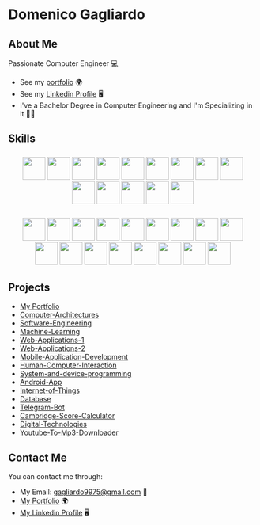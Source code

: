 # Domenico Gagliardo

## About Me
Passionate Computer Engineer 💻

- See my [portfolio](https://gagliardowebsite.azurewebsites.net/) 🌍
- See my [Linkedin Profile](https://www.linkedin.com/in/domenico-gagliardo-3256ba229) 🖥️
- I've a Bachelor Degree in Computer Engineering and I'm Specializing in it 👨‍💻

## Skills

<p align="center" style="margin: 25px" >
    <a href="http://www.open-std.org/jtc1/sc22/wg14/" target="_blank"><img width="46" height="46" src="https://gagliardowebsite.azurewebsites.net/assets/img/skills/C.png"></a>
    <a href="https://www.java.com/en/" target="_blank"><img width="46" height="46" src="https://gagliardowebsite.azurewebsites.net/assets/img/skills/Java.png"></a>
    <a href="https://en.wikipedia.org/wiki/SQL" target="_blank"><img width="46" height="46" src="https://gagliardowebsite.azurewebsites.net/assets/img/skills/SQL.png"></a>
    <a href="https://www.python.org/" target="_blank"><img width="46" height="46" src="https://gagliardowebsite.azurewebsites.net/assets/img/skills/Python.png"></a>
    <a href="https://www.w3.org/html/" target="_blank"><img width="46" height="46" src="https://gagliardowebsite.azurewebsites.net/assets/img/skills/Html.png"></a>
    <a href="https://www.w3.org/Style/CSS/Overview.en.html" target="_blank"><img width="46" height="46" src="https://gagliardowebsite.azurewebsites.net/assets/img/skills/Css.png"></a>
    <a href="https://www.php.net/" target="_blank"><img width="46" height="46" src="https://gagliardowebsite.azurewebsites.net/assets/img/skills/Php.png"></a>
    <a href="https://www.javascript.com/" target="_blank"><img width="46" height="46" src="https://gagliardowebsite.azurewebsites.net/assets/img/skills/Javascript.png"></a>
    <a href="https://isocpp.org/" target="_blank"><img width="46" height="46" src="https://gagliardowebsite.azurewebsites.net/assets/img/skills/C++.png"></a>
    <a href="https://www.rust-lang.org/" target="_blank"><img width="46" height="46" src="https://gagliardowebsite.azurewebsites.net/assets/img/skills/Rust.png"></a>
    <a href="https://en.wikipedia.org/wiki/VHDL" target="_blank"><img width="46" height="46" src="https://gagliardowebsite.azurewebsites.net/assets/img/skills/Vhdl.png"></a>
    <a href="https://www.latex-project.org/" target="_blank"><img width="46" height="46" src="https://gagliardowebsite.azurewebsites.net/assets/img/skills/Latex.png"></a>
    <a href="https://git-scm.com/" target="_blank"><img width="46" height="46" src="https://gagliardowebsite.azurewebsites.net/assets/img/skills/Git.png"></a>
    <a href="https://www.w3.org/XML/" target="_blank"><img width="46" height="46" src="https://gagliardowebsite.azurewebsites.net/assets/img/skills/Xml.png"></a>
</p>
<p align="center" style="margin: 25px" >
    <a href="https://www.postgresql.org/" target="_blank"><img width="46" height="46" src="https://gagliardowebsite.azurewebsites.net/assets/img/skills/Postgresql.png"></a>
    <a href="https://code.visualstudio.com/" target="_blank"><img width="46" height="46" src="https://gagliardowebsite.azurewebsites.net/assets/img/skills/Vscode.png"></a>
    <a href="https://netbeans.apache.org/" target="_blank"><img width="46" height="46" src="https://gagliardowebsite.azurewebsites.net/assets/img/skills/Netbeans.png"></a>
    <a href="https://www.jetbrains.com/pycharm/" target="_blank"><img width="46" height="46" src="https://gagliardowebsite.azurewebsites.net/assets/img/skills/Pycharm.png"></a>
    <a href="https://www.jetbrains.com/clion/" target="_blank"><img width="46" height="46" src="https://gagliardowebsite.azurewebsites.net/assets/img/skills/CLion.png"></a>
    <a href="https://developer.android.com/studio" target="_blank"><img width="46" height="46" src="https://gagliardowebsite.azurewebsites.net/assets/img/skills/Android.png"></a>
    <a href="https://www.zerynth.com/zsdk/" target="_blank"><img width="46" height="46" src="https://gagliardowebsite.azurewebsites.net/assets/img/skills/Zerynth.png"></a>
    <a href="https://www.xilinx.com/products/design-tools/ise-design-suite/ise-webpack.html" target="_blank"><img width="46" height="46" src="https://gagliardowebsite.azurewebsites.net/assets/img/skills/Xilinx.png"></a>
    <a href="https://www.keil.com/products/uvision/ide_ov_starting.asp" target="_blank"><img width="46" height="46" src="https://gagliardowebsite.azurewebsites.net/assets/img/skills/uVision.png"></a>
    <a href="https://github.com/" target="_blank"><img width="46" height="46" src="https://gagliardowebsite.azurewebsites.net/assets/img/skills/Github.png"></a>
    <a href="https://about.gitlab.com/" target="_blank"><img width="46" height="46" src="https://gagliardowebsite.azurewebsites.net/assets/img/skills/GitLab.png"></a>
    <a href="https://nodejs.org/en" target="_blank"><img width="46" height="46" src="https://gagliardowebsite.azurewebsites.net/assets/img/skills/NodeJs.png"></a>
    <a href="https://react.dev/" target="_blank"><img width="46" height="46" src="https://gagliardowebsite.azurewebsites.net/assets/img/skills/React.png"></a>
    <a href="https://react-bootstrap.netlify.app/" target="_blank"><img width="46" height="46" src="https://gagliardowebsite.azurewebsites.net/assets/img/skills/ReactBootstrap.png"></a>
    <a href="https://www.microsoft.com/en/microsoft-465" target="_blank"><img width="46" height="46" src="https://gagliardowebsite.azurewebsites.net/assets/img/skills/Office.png"></a>
    <a href="https://www.vegascreativesoftware.com/gb/" target="_blank"><img width="46" height="46" src="https://gagliardowebsite.azurewebsites.net/assets/img/skills/Vegas.png"></a>
    <a href="https://www.coreldraw.com/en/" target="_blank"><img width="46" height="46" src="https://gagliardowebsite.azurewebsites.net/assets/img/skills/Corel.png"></a>
</p>

## Projects
 - [My Portfolio](https://gagliardowebsite.azurewebsites.net/)
 - [Computer-Architectures](https://github.com/Truvella99/ase_project)
 - [Software-Engineering](https://github.com/Truvella99/se_project)
 - [Machine-Learning](https://github.com/Truvella99/ml_project)
 - [Web-Applications-1](https://github.com/Truvella99/aw1_project)
 - [Web-Applications-2](https://github.com/Truvella99/awII_project)
 - [Mobile-Application-Development](https://github.com/Truvella99/mad_project)
 - [Human-Computer-Interaction](https://github.com/Truvella99/hci_project)
 - [System-and-device-programming](https://github.com/Truvella99/pds_project)
 - [Android-App](https://github.com/Truvella99/Android-App)
 - [Internet-of-Things](https://github.com/Truvella99/Internet-of-Things)
 - [Database](https://github.com/Truvella99/Database)
 - [Telegram-Bot](https://github.com/Truvella99/Telegram-Bot)
 - [Cambridge-Score-Calculator](https://github.com/Truvella99/Cambridge-Score-Calculator)
 - [Digital-Technologies](https://github.com/Truvella99/Digital-Technologies)
 - [Youtube-To-Mp3-Downloader](https://github.com/Truvella99/Youtube-To-Mp3-Downloader)

## Contact Me

You can contact me through:
- My Email: gagliardo9975@gmail.com 📧
- [My Portfolio](https://gagliardowebsite.azurewebsites.net/) 🌍
- [My Linkedin Profile](https://www.linkedin.com/in/domenico-gagliardo-3256ba229) 🖥️
